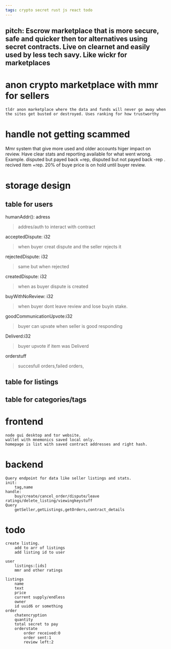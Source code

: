 ```yaml
---
tags: crypto secret rust js react todo
---
```

## pitch: Escrow marketplace that is more secure, safe and quicker then tor alternatives using secret contracts. Live on clearnet and easily used by less tech savy. Like wickr for marketplaces



# anon crypto marketplace with mmr for sellers
```
tldr anon marketplace where the data and funds will never go away when the sites get busted or destroyed. Uses ranking for how trustworthy
```
# handle not getting scammed
Mmr system that give more used and older accounts higer impact on review. Have clear stats and reporting available for what went wrong. Example. disputed but payed back +rep, disputed but not payed back -rep . recived item +rep. 20% of buye price is on hold until buyer review.

# storage design

## table for users
humanAddr(): adress
> addres/auth to interact with contract

acceptedDispute: i32
> when buyer creat dispute and the seller rejects it

rejectedDispute: i32
> same but when rejected

createdDispute: i32
> when as buyer dispute is created

buyWithNoReview: i32
> when buyer dont leave review and lose buyin stake.

goodCommunicationUpvote:i32
> buyer can upvate when seller is good responding

Deliverd:i32
> buyer upvote if item was Deliverd

orderstuff
>succesfull orders,failed orders,

## table for listings
## table for categories/tags

# frontend
    node gui desktop and tor website.
    wallet with mnemonics saved local only.
    homepage is list with saved contract addresses and right hash.
# backend
    Query endpoint for data like seller listings and stats.
    init:
        tag,name
    handle:
        buy/create/cancel_order/dispute/leave ratings/delete_listing/viewingkeystuff
    Query
        getSeller,getListings,getOrders,contract_details

# todo
```
create listing.
    add to arr of listings
    add listing id to user

user
    listings:[ids]
    mmr and other ratings

listings
    name
    text
    price
    current supply/endless
    owner
    id uuid6 or something
order
    chatencryption
    quantity
    total secret to pay
    orderstate
        order received:0
        order sent:1
        review left:2
```